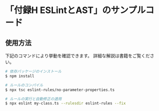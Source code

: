 # 「付録H ESLintとAST」のサンプルコード

## 使用方法

下記のコマンドにより挙動を確認できます。
詳細な解説は書籍をご覧ください。

```sh
# 依存パッケージのインストール
$ npm install

# ルールのコンパイル
$ npx tsc eslint-rules/no-parameter-properties.ts

# ルールの実行と自動修正の適用
$ npx eslint my-class.ts --rulesdir eslint-rules --fix
```

